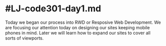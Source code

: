<h1>#LJ-code301-day1.md</h1>

Today we began our process into RWD or Resposive Web Development.  We are focusing our attention today on designing our sites keeping mobile phones in mind.  Later we will learn how to expand our sites to cover all sorts of viewports. 
